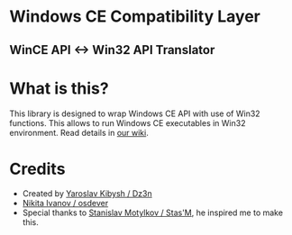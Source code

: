 # Windows CE Compatibility Layer
## WinCE API <-> Win32 API Translator

# What is this?
This library is designed to wrap Windows CE API with use of Win32 functions. This allows to run Windows CE executables in Win32 environment. Read details in [our wiki](https://github.com/feel-the-dz3n/wcecl/wiki).

# Credits
 - Created by [Yaroslav Kibysh / Dz3n](https://github.com/feel-the-dz3n)
 - [Nikita Ivanov / osdever](https://github.com/osdeverr)
 - Special thanks to [Stanislav Motylkov / Stas'M](https://github.com/binarymaster), he inspired me to make this.
